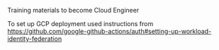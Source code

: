 Training materials to become Cloud Engineer

To set up GCP deployment used instructions from https://github.com/google-github-actions/auth#setting-up-workload-identity-federation